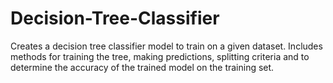 # Decision-Tree-Classifier
Creates a decision tree classifier model to train on a given dataset. Includes methods for training the tree, making predictions, splitting criteria and to determine the accuracy of the trained model on the training set.
